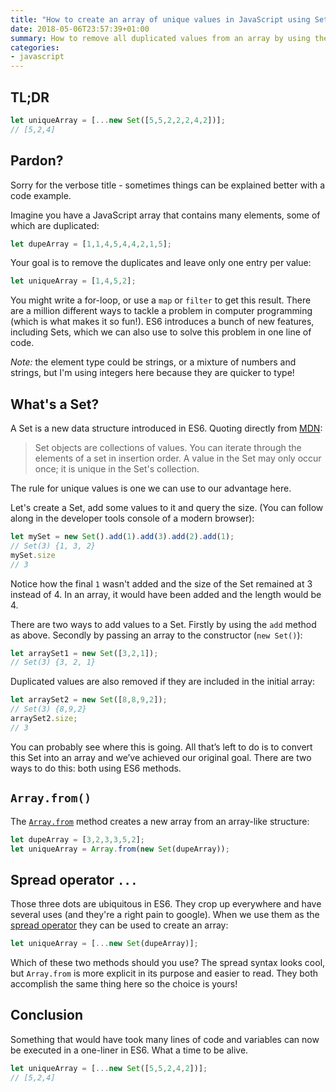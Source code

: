 ```yaml
---
title: "How to create an array of unique values in JavaScript using Sets"
date: 2018-05-06T23:57:39+01:00
summary: How to remove all duplicated values from an array by using the Set data object introduced in ES6.
categories:
- javascript
---
```


## TL;DR

```js
let uniqueArray = [...new Set([5,5,2,2,2,4,2])];
// [5,2,4]
```

## Pardon?

Sorry for the verbose title - sometimes things can be explained better with a code example.

Imagine you have a JavaScript array that contains many elements, some of which are duplicated:

```js
let dupeArray = [1,1,4,5,4,4,2,1,5];
```

Your goal is to remove the duplicates and leave only one entry per value:

```js
let uniqueArray = [1,4,5,2];
```

You might write a for-loop, or use a `map` or `filter` to get this result. There are a million different ways to tackle a problem in computer programming (which is what makes it so fun!). ES6 introduces a bunch of new features, including Sets, which we can also use to solve this problem in one line of code.

_Note:_ the element type could be strings, or a mixture of numbers and strings, but I'm using integers here because they are quicker to type!

## What's a Set?

A Set is a new data structure introduced in ES6. Quoting directly from [MDN](https://developer.mozilla.org/en-US/docs/Web/JavaScript/Reference/Global_Objects/Set):

> Set objects are collections of values. You can iterate through the elements of a set in insertion order. A value in the Set may only occur once; it is unique in the Set's collection.

The rule for unique values is one we can use to our advantage here.

Let's create a Set, add some values to it and query the size. (You can follow along in the developer tools console of a modern browser):

```js
let mySet = new Set().add(1).add(3).add(2).add(1);
// Set(3) {1, 3, 2}
mySet.size
// 3
```

Notice how the final `1` wasn't added and the size of the Set remained at 3 instead of 4. In an array, it would have been added and the length would be 4.

There are two ways to add values to a Set. Firstly by using the `add` method as above. Secondly by passing an array to the constructor (`new Set()`):

```js
let arraySet1 = new Set([3,2,1]);
// Set(3) {3, 2, 1}
```

Duplicated values are also removed if they are included in the initial array:

```js
let arraySet2 = new Set([8,8,9,2]);
// Set(3) {8,9,2}
arraySet2.size;
// 3
```

You can probably see where this is going. All that’s left to do is to convert this Set into an array and we’ve achieved our original goal. There are two ways to do this: both using ES6 methods.

## `Array.from()`

The [`Array.from`](https://developer.mozilla.org/en-US/docs/Web/JavaScript/Reference/Global_Objects/Array/from) method creates a new array from an array-like structure:

```js
let dupeArray = [3,2,3,3,5,2];
let uniqueArray = Array.from(new Set(dupeArray));
```

## Spread operator `...`

Those three dots are ubiquitous in ES6. They crop up everywhere and have several uses (and they're a right pain to google). When we use them as the [spread operator](https://developer.mozilla.org/en-US/docs/Web/JavaScript/Reference/Operators/Spread_syntax) they can be used to create an array:

```js
let uniqueArray = [...new Set(dupeArray)];
```

Which of these two methods should you use? The spread syntax looks cool, but `Array.from` is more explicit in its purpose and easier to read. They both accomplish the same thing here so the choice is yours!

## Conclusion

Something that would have took many lines of code and variables can now be executed in a one-liner in ES6. What a time to be alive.

```js
let uniqueArray = [...new Set([5,5,2,4,2])];
// [5,2,4]
```
